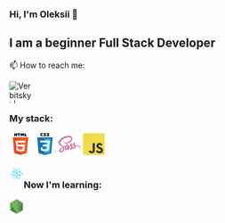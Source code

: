 ### Hi, I'm Oleksii 👋
## I am a beginner Full Stack Developer
  
📫 How to reach me: 
 
 
<a href="https://t.me/OleksiiVerbytskyi" >
  <img align="left" alt="Verbitskyi | Telegram" width="40" height="40" src="https://img.icons8.com/fluency/452/telegram-app.png" />
</a>
<br/>
<br/>

### My stack:

 

<p align="left">

 <div>
   <img src="https://raw.githubusercontent.com/devicons/devicon/master/icons/html5/html5-original-wordmark.svg" alt="html5" width="40" height="40"/>
   <img src="https://raw.githubusercontent.com/devicons/devicon/master/icons/css3/css3-original-wordmark.svg" alt="css3" width="40" height="40"/>
   <img src="https://raw.githubusercontent.com/devicons/devicon/master/icons/sass/sass-original.svg" alt="sass" width="40" height="40"/>
   <img src="https://raw.githubusercontent.com/devicons/devicon/master/icons/javascript/javascript-original.svg" alt="javascript" width="40" height="40"/>
 </div>
 <br/>
   <div>
  <img align="left" alt="React" width="26px" src="https://raw.githubusercontent.com/github/explore/80688e429a7d4ef2fca1e82350fe8e3517d3494d/topics/react/react.png" />

</div>
   


### Now I'm learning:

  <img align="left" alt="Node.js" width="26px" src="https://raw.githubusercontent.com/github/explore/80688e429a7d4ef2fca1e82350fe8e3517d3494d/topics/nodejs/nodejs.png" />
